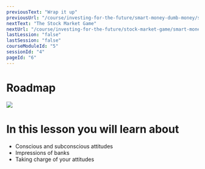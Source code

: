 ```yaml
---
previousText: "Wrap it up"
previousUrl: "/course/investing-for-the-future/smart-money-dumb-money/summary"
nextText: "The Stock Market Game"
nextUrl: "/course/investing-for-the-future/stock-market-game/smart-money-intro"
lastLession: "false"
lastSession: "false"
courseModuleId: "5"
sessionId: "4"
pageId: "6"
---
```



# Roadmap

<img src="/assets/img/roadmap.png" />

# In this lesson you will learn about

- Conscious and subconscious attitudes
- Impressions of banks
- Taking charge of your attitudes